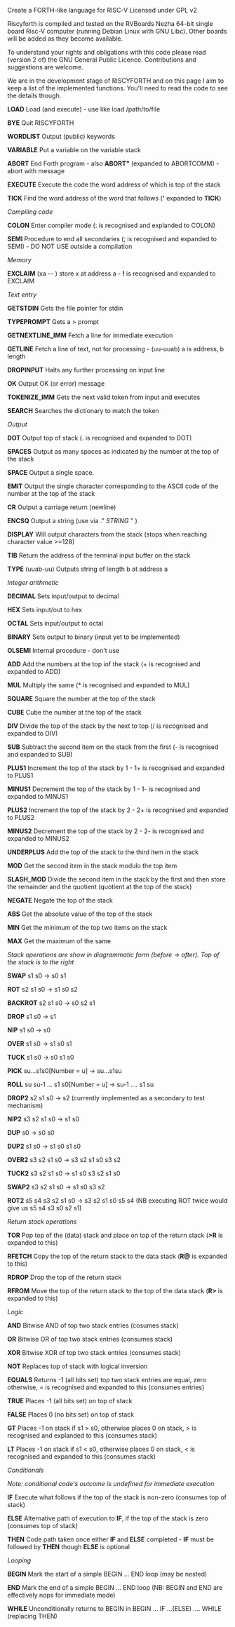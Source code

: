 Create a FORTH-like language for RISC-V
Licensed under GPL v2

Riscyforth is compiled and tested on the RVBoards Nezha 64-bit single board Risc-V computer (running Debian Linux with GNU Libc). Other boards will be added as they become
available.

To understand your rights and obligations with this code please read (version 2 of) the GNU General Public Licence. Contributions and suggestions are welcome.

We are in the development stage of RISCYFORTH and on this page I aim to keep a list of the implemented functions. You'll need to read the code to see the details though.

**LOAD**		    Load (and execute) - use like load /path/to/file

**BYE**                     Quit RISCYFORTH

**WORDLIST**                Output (public) keywords

**VARIABLE**                Put a variable on the variable stack

**ABORT**		    End Forth program - also **ABORT"** (expanded to ABORTCOMM) - abort with message

**EXECUTE**		    Execute the code the word address of which is top of the stack

**TICK**		    Find the word address of the word that follows (**'** expanded to **TICK**)

_Compiling code_

**COLON**		    Enter compiler mode (: is recognised and explanded to COLON)

**SEMI**                    Procedure to end all secondaries (; is recognised and expanded to SEMI) - DO NOT USE outside a compilation

_Memory_

**EXCLAIM**		    (xa -- ) store x at address a - **!** is recognised and expanded to EXCLAIM

_Text entry_

**GETSTDIN**                Gets the file pointer for stdin

**TYPEPROMPT**              Gets a > prompt

**GETNEXTLINE_IMM**         Fetch a line for immediate execution

**GETLINE**		    Fetch a line of text, not for processing - (uu-uuab) a is address, b length

**DROPINPUT**		    Halts any further processing on input line

**OK**                      Output OK (or error) message

**TOKENIZE_IMM**            Gets the next valid token from input and executes

**SEARCH**                  Searches the dictionary to match the token

_Output_

**DOT**                     Output top of stack (. is recognised and expanded to DOT)

**SPACES**		    Output as many spaces as indicated by the number at the top of the stack

**SPACE**		    Output a single space.

**EMIT**		    Output the single character corresponding to the ASCII code of the number at the top of the stack

**CR**			    Output a carriage return (newline)

**ENCSQ**		    Output a string (use via ." _STRING_ " )

**DISPLAY**		    Will output characters from the stack (stops when reaching character value >=128)

**TIB**			    Return the address of the terminal input buffer on the stack

**TYPE**		    (uuab-uu) Outputs string of length b at address a

_Integer arithmetic_

**DECIMAL**                 Sets input/output to decimal

**HEX**                     Sets input/out to hex

**OCTAL**                   Sets input/output to octal

**BINARY**                  Sets output to binary (input yet to be implemented)

**OLSEMI**                  Internal procedure - don't use

**ADD**                     Add the numbers at the top iof the stack (+ is recognised and expanded to ADD)

**MUL**                     Multiply the same (* is recognised and expanded to MUL)

**SQUARE**		    Square the number at the top of the stack

**CUBE**		    Cube the number at the top of the stack

**DIV**                     Divide the top of the stack by the next to top (/ is recognised and expanded to DIV)

**SUB**                     Subtract the second item on the stack from the first (- is recognised and expanded to SUB)

**PLUS1**                   Increment the top of the stack by 1 - 1+ is recognised and expanded to PLUS1

**MINUS1**                  Decrement the top of the stack by 1 - 1- is recognised and expanded to MINUS1

**PLUS2**                   Increment the top of the stack by 2 - 2+ is recognised and expanded to PLUS2

**MINUS2**                  Decrement the top of the stack by 2 - 2- is recognised and expanded to MINUS2

**UNDERPLUS**               Add the top of the stack to the third item in the stack

**MOD**                     Get the second item in the stack modulo the top item

**SLASH_MOD**               Divide the second item in the stack by the first and then store the remainder and the quotient (quotient at the top of the stack)

**NEGATE**                  Negate the top of the stack

**ABS**                     Get the absolute value of the top of the stack

**MIN**                     Get the minimum of the top two items on the stack

**MAX**                     Get the maximum of the same


_Stack operations are show in diagrammatic form (before -> after). Top of the stack is to the right_

**SWAP**                    s1 s0 -> s0 s1

**ROT**                     s2 s1 s0 -> s1 s0 s2

**BACKROT**                 s2 s1 s0 -> s0 s2 s1

**DROP**                    s1 s0 -> s1

**NIP**                     s1 s0 -> s0

**OVER**                    s1 s0 -> s1 s0 s1

**TUCK**                    s1 s0 -> s0 s1 s0

**PICK**                    su...s1s0[Number = u] -> su...s1su

**ROLL**                    su su-1 ... s1 s0[Number = u] -> su-1 .... s1 su

**DROP2**                   s2 s1 s0 -> s2 (currently implemented as a secondary to test mechanism)

**NIP2**                    s3 s2 s1 s0 -> s1 s0

**DUP**                     s0 -> s0 s0

**DUP2**                    s1 s0 -> s1 s0 s1 s0

**OVER2**                   s3 s2 s1 s0 -> s3 s2 s1 s0 s3 s2

**TUCK2**                   s3 s2 s1 s0 -> s1 s0 s3 s2 s1 s0

**SWAP2**                   s3 s2 s1 s0 -> s1 s0 s3 s2

**ROT2**                    s5 s4 s3 s2 s1 s0 -> s3 s2 s1 s0 s5 s4 (NB executing ROT twice would give us s5 s4 s3 s0 s2 s1)

_Return stack operations_

**TOR**			    Pop top of the (data) stack and place on top of the return stack (**>R** is expanded to this)

**RFETCH**		    Copy the top of the return stack to the data stack (**R@** is expanded to this)

**RDROP**                   Drop the top of the return stack

**RFROM**                   Move the top of the return stack to the top of the data stack (**R>** is expanded to this)

_Logic_

**AND**			    Bitwise AND of top two stack entries (cosumes stack)

**OR**			    Bitwise OR of top two stack entries (consumes stack)

**XOR**			    Bitwise XOR of top two stack entries (consumes stack)

**NOT**			    Replaces top of stack with logical inversion

**EQUALS**	 	    Returns -1 (all bits set)  top two stack entries are equal, zero otherwise, = is recognised and expanded to this (consumes entries)

**TRUE**		    Places -1 (all bits set) on top of stack

**FALSE**		    Places 0 (no bits set) on top of stack

**GT**			    Places -1 on stack if s1 > s0, otherwise places 0 on stack, > is recognised and explanded to this (consumes stack)

**LT**			    Places -1 on stack if s1 < s0, otherwise places 0 on stack, < is recognised and expanded to this (consumes stack)

_Conditionals_

_Note: conditional code's outcome is undefined for immediate execution_

**IF**			    Execute what follows if the top of the stack is non-zero (consumes top of stack)

**ELSE**		    Alternative path of execution to **IF**, if the top of the stack is zero (consumes top of stack)

**THEN**		    Code path taken once either **IF** and **ELSE** completed - **IF** must be followed by **THEN** though **ELSE** is optional

_Looping_

**BEGIN**		    Mark the start of a simple BEGIN ... END loop (may be nested)

**END**			    Mark the end of a simple BEGIN ... END loop (NB: BEGIN and END are effectively nops for immediate mode)

**WHILE**		    Unconditionally returns to BEGIN in BEGIN ... IF ...(ELSE) .... WHILE (replacing THEN)

